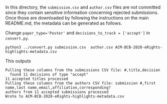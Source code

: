 In this directory, the `submission.csv` and `author.csv` files are not committed since they contain sensitive information concerning rejected submissions. Once those are downloaded by following the instructions on the main README.md, the metadata can be generated as follows.

Change `paper_type='Poster'` and `decisions_to_track = ['accept']` in `convert.py`.

```
python3 ../convert.py submission.csv  author.csv ACM-BCB-2020-eRights-highlights-metadata.csv
```

This outputs

```
Pulling these columns from the submissions CSV file: #,title,decision
  found 11 decisions of type "accept"
11 accepted titles processed
Pulling these columns from the authors CSV file: submission #,first name,last name,email,affiliation,corresponding?
authors from 11 accepted submissions processed
Wrote to ACM-BCB-2020-eRights-highlights-metadata.csv
```
